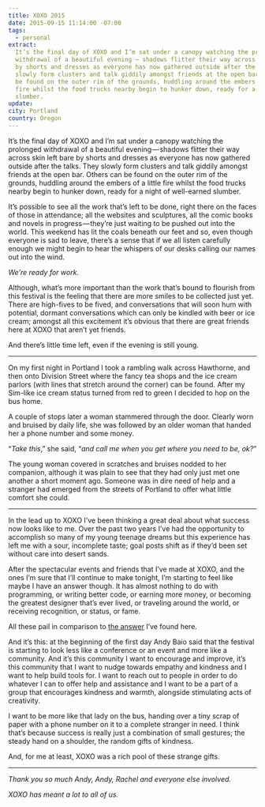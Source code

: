 ```yaml
---
title: XOXO 2015
date: 2015-09-15 11:14:00 -07:00
tags:
  - personal
extract:
  It’s the final day of XOXO and I’m sat under a canopy watching the prolonged
  withdrawal of a beautiful evening — shadows flitter their way across skin left bare
  by shorts and dresses as everyone has now gathered outside after the talks. They
  slowly form clusters and talk giddily amongst friends at the open bar. Others can
  be found on the outer rim of the grounds, huddling around the embers of a little
  fire whilst the food trucks nearby begin to hunker down, ready for a night of well-earned
  slumber.
update:
city: Portland
country: Oregon
---
```


It’s the final day of XOXO and I’m sat under a canopy watching the prolonged withdrawal of a beautiful evening — shadows flitter their way across skin left bare by shorts and dresses as everyone has now gathered outside after the talks. They slowly form clusters and talk giddily amongst friends at the open bar. Others can be found on the outer rim of the grounds, huddling around the embers of a little fire whilst the food trucks nearby begin to hunker down, ready for a night of well-earned slumber.

It’s possible to see all the work that’s left to be done, right there on the faces of those in attendance; all the websites and sculptures, all the comic books and novels in progress — they’re just waiting to be pushed out into the world. This weekend has lit the coals beneath our feet and so, even though everyone is sad to leave, there’s a sense that if we all listen carefully enough we might begin to hear the whispers of our desks calling our names out into the wind.

_We’re ready for work._

Although, what’s more important than the work that’s bound to flourish from this festival is the feeling that there are more smiles to be collected just yet. There are high-fives to be fived, and conversations that will soon hum with potential, dormant conversations which can only be kindled with beer or ice cream; amongst all this excitement it’s obvious that there are great friends here at XOXO that aren’t yet friends.

And there’s little time left, even if the evening is still young.

---

On my first night in Portland I took a rambling walk across Hawthorne, and then onto Division Street where the fancy tea shops and the ice cream parlors (with lines that stretch around the corner) can be found. After my Sim-like ice cream status turned from red to green I decided to hop on the bus home.

A couple of stops later a woman stammered through the door. Clearly worn and bruised by daily life, she was followed by an older woman that handed her a phone number and some money.

“_Take this_,” she said, “_and call me when you get where you need to be, ok?_”

The young woman covered in scratches and bruises nodded to her companion, although it was plain to see that they had only just met one another a short moment ago. Someone was in dire need of help and a stranger had emerged from the streets of Portland to offer what little comfort she could.

---

In the lead up to XOXO I’ve been thinking a great deal about what success now looks like to me. Over the past two years I’ve had the opportunity to accomplish so many of my young teenage dreams but this experience has left me with a sour, incomplete taste; goal posts shift as if they’d been set without care into desert sands.

After the spectacular events and friends that I’ve made at XOXO, and the ones I’m sure that I’ll continue to make tonight, I’m starting to feel like maybe I have an answer though. It has almost nothing to do with programming, or writing better code, or earning more money, or becoming the greatest designer that’s ever lived, or traveling around the world, or receiving recognition, or status, or fame.

All these pail in comparison to [the answer](https://twitter.com/robinrendle/status/640987415033847810) I’ve found here.

And it’s this: at the beginning of the first day Andy Baio said that the festival is starting to look less like a conference or an event and more like a community. And it’s this community I want to encourage and improve, it’s this community that I want to nudge towards empathy and kindness and I want to help build tools for. I want to reach out to people in order to do whatever I can to offer help and assistance and I want to be a part of a group that encourages kindness and warmth, alongside stimulating acts of creativity.

I want to be more like that lady on the bus, handing over a tiny scrap of paper with a phone number on it to a complete stranger in need. I think that’s because success is really just a combination of small gestures; the steady hand on a shoulder, the random gifts of kindness.

And, for me at least, XOXO was a rich pool of these strange gifts.

---

_Thank you so much Andy, Andy, Rachel and everyone else involved._

_XOXO has meant a lot to all of us._

